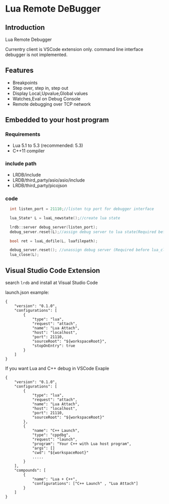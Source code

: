 # Lua Remote DeBugger

## Introduction
Lua Remote Debugger 


Currentry client is VSCode extension only.
command line interface debugger is not implemented.


## Features

* Breakpoints
* Step over, step in, step out
* Display Local,Upvalue,Global values
* Watches,Eval on Debug Console
* Remote debugging over TCP network

## Embedded to your host program

### Requirements
  * Lua 5.1 to 5.3 (recommended: 5.3)
  * C++11 compiler
  
### include path
  - LRDB/include
  - LRDB/third_party/asio/asio/include
  - LRDB/third_party/picojson

### code
```C++
  int listen_port = 21110;//listen tcp port for debugger interface

  lua_State* L = luaL_newstate();//create lua state

  lrdb::server debug_server(listen_port);
  debug_server.reset(L);//assign debug server to lua state(Required before script load)

  bool ret = luaL_dofile(L, luafilepath);

  debug_server.reset(); //unassign debug server (Required before lua_close )
  lua_close(L);
```


## Visual Studio Code Extension
search ``lrdb`` and install at Visual Studio Code

launch.json example:
```
{
    "version": "0.1.0",
    "configurations": [
        {
            "type": "lua",
            "request": "attach",
            "name": "Lua Attach",
            "host": "localhost",
            "port": 21110,
            "sourceRoot": "${workspaceRoot}",
            "stopOnEntry": true
        }
    ]
}
```

If you want Lua and C++ debug in VSCode 
Exaple
```
{
    "version": "0.1.0",
    "configurations": [
        {
            "type": "lua",
            "request": "attach",
            "name": "Lua Attach",
            "host": "localhost",
            "port": 21110,
            "sourceRoot": "${workspaceRoot}"
        },
        {
            "name": "C++ Launch",
            "type": "cppdbg",
            "request": "launch",
            "program": "Your C++ with Lua host program",
            "args": []
            "cwd": "${workspaceRoot}"
            .....
        }
    ],
	"compounds": [
		{
			"name": "Lua + C++",
			"configurations": ["C++ Launch" , "Lua Attach"]
		}
	]
}
```
